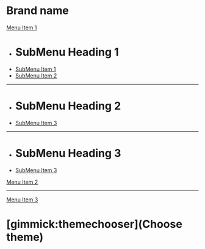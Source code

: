 # Brand name

[Menu Item 1]()

  * # SubMenu Heading 1
  * [SubMenu Item 1](subitem1.md)
  * [SubMenu Item 2](subitem2.md)
- - - -
  * # SubMenu Heading 2
  * [SubMenu Item 3](subitem3.md)
- - - -
  * # SubMenu Heading 3
  * [SubMenu Item 3](subitem3.md)

[Menu Item 2](item2.md)

- - - -
[Menu Item 3](item3.md)



# [gimmick:themechooser](Choose theme)